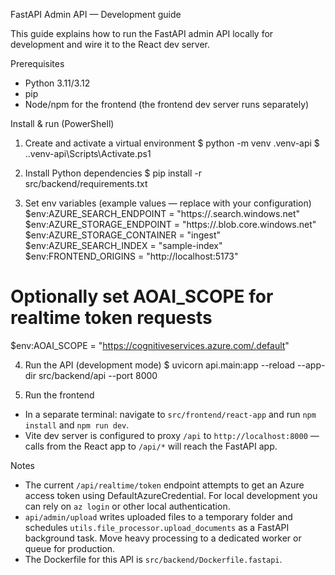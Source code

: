 FastAPI Admin API — Development guide

This guide explains how to run the FastAPI admin API locally for development and wire it to the React dev server.

Prerequisites
- Python 3.11/3.12
- pip
- Node/npm for the frontend (the frontend dev server runs separately)

Install & run (PowerShell)

1. Create and activate a virtual environment
$ python -m venv .venv-api
$ .\.venv-api\Scripts\Activate.ps1

2. Install Python dependencies
$ pip install -r src/backend/requirements.txt

3. Set env variables (example values — replace with your configuration)
$env:AZURE_SEARCH_ENDPOINT = "https://<your-search>.search.windows.net"
$env:AZURE_STORAGE_ENDPOINT = "https://<yourstorage>.blob.core.windows.net"
$env:AZURE_STORAGE_CONTAINER = "ingest"
$env:AZURE_SEARCH_INDEX = "sample-index"
$env:FRONTEND_ORIGINS = "http://localhost:5173"
# Optionally set AOAI_SCOPE for realtime token requests
$env:AOAI_SCOPE = "https://cognitiveservices.azure.com/.default"

4. Run the API (development mode)
$ uvicorn api.main:app --reload --app-dir src/backend/api --port 8000

5. Run the frontend
- In a separate terminal: navigate to `src/frontend/react-app` and run `npm install` and `npm run dev`.
- Vite dev server is configured to proxy `/api` to `http://localhost:8000` — calls from the React app to `/api/*` will reach the FastAPI app.

Notes
- The current `/api/realtime/token` endpoint attempts to get an Azure access token using DefaultAzureCredential. For local development you can rely on `az login` or other local authentication.
- `api/admin/upload` writes uploaded files to a temporary folder and schedules `utils.file_processor.upload_documents` as a FastAPI background task. Move heavy processing to a dedicated worker or queue for production.
- The Dockerfile for this API is `src/backend/Dockerfile.fastapi`.
